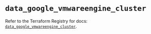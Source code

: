 # `data_google_vmwareengine_cluster`

Refer to the Terraform Registry for docs: [`data_google_vmwareengine_cluster`](https://registry.terraform.io/providers/hashicorp/google-beta/6.45.0/docs/data-sources/google_vmwareengine_cluster).
